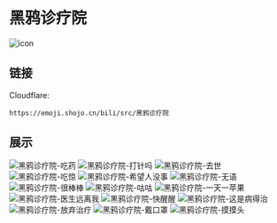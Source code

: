 # 黑鸦诊疗院
![icon](https://emoji.shojo.cn/bili/src/黑鸦诊疗院/icon.png)
## 链接
Cloudflare:
```
https://emoji.shojo.cn/bili/src/黑鸦诊疗院
```
## 展示
![黑鸦诊疗院-吃药](https://emoji.shojo.cn/bili/src/黑鸦诊疗院/黑鸦诊疗院-吃药.png)
![黑鸦诊疗院-打针吗](https://emoji.shojo.cn/bili/src/黑鸦诊疗院/黑鸦诊疗院-打针吗.png)
![黑鸦诊疗院-去世](https://emoji.shojo.cn/bili/src/黑鸦诊疗院/黑鸦诊疗院-去世.png)
![黑鸦诊疗院-吃惊](https://emoji.shojo.cn/bili/src/黑鸦诊疗院/黑鸦诊疗院-吃惊.png)
![黑鸦诊疗院-希望人没事](https://emoji.shojo.cn/bili/src/黑鸦诊疗院/黑鸦诊疗院-希望人没事.png)
![黑鸦诊疗院-无语](https://emoji.shojo.cn/bili/src/黑鸦诊疗院/黑鸦诊疗院-无语.png)
![黑鸦诊疗院-很棒棒](https://emoji.shojo.cn/bili/src/黑鸦诊疗院/黑鸦诊疗院-很棒棒.png)
![黑鸦诊疗院-咕咕](https://emoji.shojo.cn/bili/src/黑鸦诊疗院/黑鸦诊疗院-咕咕.png)
![黑鸦诊疗院-一天一苹果](https://emoji.shojo.cn/bili/src/黑鸦诊疗院/黑鸦诊疗院-一天一苹果.png)
![黑鸦诊疗院-医生远离我](https://emoji.shojo.cn/bili/src/黑鸦诊疗院/黑鸦诊疗院-医生远离我.png)
![黑鸦诊疗院-快醒醒](https://emoji.shojo.cn/bili/src/黑鸦诊疗院/黑鸦诊疗院-快醒醒.png)
![黑鸦诊疗院-这是病得治](https://emoji.shojo.cn/bili/src/黑鸦诊疗院/黑鸦诊疗院-这是病得治.png)
![黑鸦诊疗院-放弃治疗](https://emoji.shojo.cn/bili/src/黑鸦诊疗院/黑鸦诊疗院-放弃治疗.png)
![黑鸦诊疗院-戴口罩](https://emoji.shojo.cn/bili/src/黑鸦诊疗院/黑鸦诊疗院-戴口罩.png)
![黑鸦诊疗院-摸摸头](https://emoji.shojo.cn/bili/src/黑鸦诊疗院/黑鸦诊疗院-摸摸头.png)
